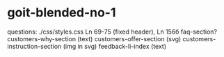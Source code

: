 # goit-blended-no-1

questions: ./css/styles.css Ln 69-75 (fixed header), Ln 156б faq-section? customers-why-section (text) customers-offer-section (svg) customers-instruction-section (img in svg) feedback-li-index (text)
